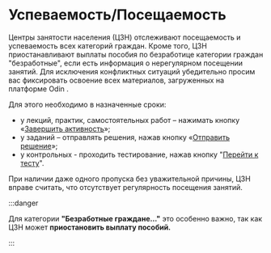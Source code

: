 # Успеваемость/Посещаемость

Центры занятости населения (ЦЗН) отслеживают посещаемость и успеваемость всех категорий граждан. Кроме того, ЦЗН приостанавливают выплаты пособия по безработице категории граждан "безработные", если есть информация о нерегулярном посещении занятий. Для исключения конфликтных ситуаций убедительно просим вас фиксировать освоение всех материалов, загруженных  на платформе Odin .&#x20;

Для этого необходимо в назначенные сроки:

* у лекций, практик, самостоятельных работ – нажимать кнопку «[Завершить активность](../kak-zavershit-aktivnost.md)»;
* у заданий – отправлять решения, нажав кнопку «[Отправить решение](../kak-zavershit-aktivnost.md)»;
* у контрольных  - проходить тестирование, нажав кнопку "[Перейти к тесту](../kak-zavershit-aktivnost.md)".

При наличии даже одного пропуска без уважительной причины, ЦЗН вправе считать, что отсутствует регулярность посещения занятий.

:::danger

Для категории **"Безработные граждане..."** это особенно важно, так как ЦЗН может  **приостановить выплату пособий.**

:::
